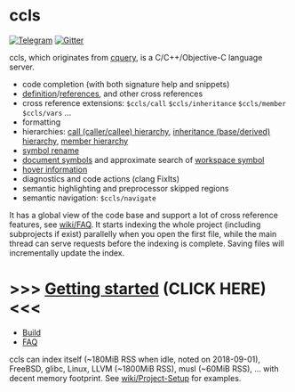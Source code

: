 # ccls

[![Telegram](https://img.shields.io/badge/telegram-@cclsp-blue.svg)](https://telegram.me/cclsp)
[![Gitter](https://img.shields.io/badge/gitter-ccls--project-blue.svg?logo=gitter-white)](https://gitter.im/ccls-project/ccls)

ccls, which originates from [cquery](https://github.com/cquery-project/cquery), is a C/C++/Objective-C language server.

  * code completion (with both signature help and snippets)
  * [definition](src/messages/textDocument_definition.cc)/[references](src/messages/textDocument_references.cc), and other cross references
  * cross reference extensions: `$ccls/call` `$ccls/inheritance` `$ccls/member` `$ccls/vars` ...
  * formatting
  * hierarchies: [call (caller/callee) hierarchy](src/messages/ccls_call.cc), [inheritance (base/derived) hierarchy](src/messages/ccls_inheritance.cc), [member hierarchy](src/messages/ccls_member.cc)
  * [symbol rename](src/messages/textDocument_rename.cc)
  * [document symbols](src/messages/textDocument_document.cc) and approximate search of [workspace symbol](src/messages/workspace_symbol.cc)
  * [hover information](src/messages/textDocument_hover.cc)
  * diagnostics and code actions (clang FixIts)
  * semantic highlighting and preprocessor skipped regions
  * semantic navigation: `$ccls/navigate`

It has a global view of the code base and support a lot of cross reference features, see [wiki/FAQ](../../wiki/FAQ).
It starts indexing the whole project (including subprojects if exist) parallelly when you open the first file, while the main thread can serve requests before the indexing is complete.
Saving files will incrementally update the index.

# >>> [Getting started](../../wiki/Home) (CLICK HERE) <<<

* [Build](../../wiki/Build)
* [FAQ](../../wiki/FAQ)

ccls can index itself (~180MiB RSS when idle, noted on 2018-09-01), FreeBSD, glibc, Linux, LLVM (~1800MiB RSS), musl (~60MiB RSS), ... with decent memory footprint. See [wiki/Project-Setup](../../wiki/Project-Setup) for examples.

